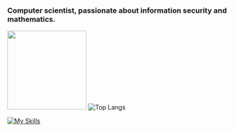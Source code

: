 ### Computer scientist, passionate about information security and mathematics.



<img height="180em" src="https://github-readme-stats.vercel.app/api?username=n1njasec&show_icons=true&hide_border=true&&count_private=true&include_all_commits=true&theme=midnight-purple" />


<img alt="Top Langs" src="https://github-readme-stats.vercel.app/api/top-langs/?username=n1njasec&hide_border=true&hide=html,css,javascript&layout=compact&theme=midnight-purple"/>

[![My Skills](https://skillicons.dev/icons?i=rust,python,linux&perline=3)](https://skillicons.dev)
